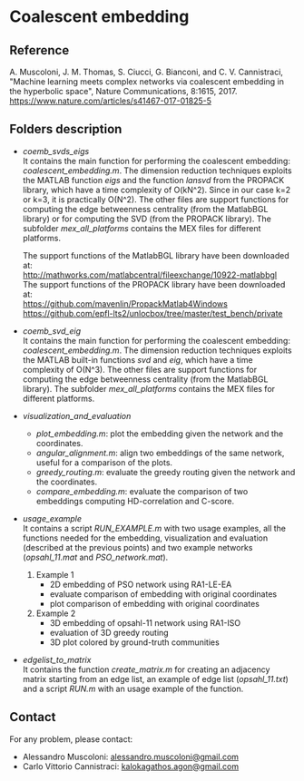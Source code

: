 # Coalescent embedding

## Reference

A. Muscoloni, J. M. Thomas, S. Ciucci, G. Bianconi, and C. V. Cannistraci, "Machine learning meets complex networks via coalescent embedding in the hyperbolic space", Nature Communications, 8:1615, 2017.
https://www.nature.com/articles/s41467-017-01825-5

## Folders description

* *coemb_svds_eigs*  
  It contains the main function for performing the coalescent embedding: *coalescent_embedding.m*.
  The dimension reduction techniques exploits the MATLAB function *eigs* and the function *lansvd* from the PROPACK library, which have a time complexity of O(kN^2). Since in our case k=2 or k=3, it is practically O(N^2).
  The other files are support functions for computing the edge betweenness centrality (from the MatlabBGL library) or for computing the SVD (from the PROPACK library).
  The subfolder *mex_all_platforms* contains the MEX files for different platforms.

  The support functions of the MatlabBGL library have been downloaded at:  
  http://mathworks.com/matlabcentral/fileexchange/10922-matlabbgl  
  The support functions of the PROPACK library have been downloaded at:  
  https://github.com/mavenlin/PropackMatlab4Windows  
  https://github.com/epfl-lts2/unlocbox/tree/master/test_bench/private

* *coemb_svd_eig*  
  It contains the main function for performing the coalescent embedding: *coalescent_embedding.m*.
  The dimension reduction techniques exploits the MATLAB built-in functions *svd* and *eig*, which have a time complexity of O(N^3).
  The other files are support functions for computing the edge betweenness centrality (from the MatlabBGL library).
  The subfolder *mex_all_platforms* contains the MEX files for different platforms.

* *visualization_and_evaluation*  
  - *plot_embedding.m*: plot the embedding given the network and the coordinates.
  - *angular_alignment.m*: align two embeddings of the same network, useful for a comparison of the plots.
  - *greedy_routing.m*: evaluate the greedy routing given the network and the coordinates.
  - *compare_embedding.m*: evaluate the comparison of two embeddings computing HD-correlation and C-score.

* *usage_example*  
  It contains a script *RUN_EXAMPLE.m* with two usage examples, all the functions needed for the embedding, visualization and evaluation (described at the previous points) and two example networks (*opsahl_11.mat* and *PSO_network.mat*).
  1. Example 1
     - 2D embedding of PSO network using RA1-LE-EA
     - evaluate comparison of embedding with original coordinates
     - plot comparison of embedding with original coordinates
  2. Example 2
     - 3D embedding of opsahl-11 network using RA1-ISO
     - evaluation of 3D greedy routing
     - 3D plot colored by ground-truth communities

* *edgelist_to_matrix*  
  It contains the function *create_matrix.m* for creating an adjacency matrix starting from an edge list, an example of edge list (*opsahl_11.txt*) and a script *RUN.m* with an usage example of the function.
	 
## Contact

For any problem, please contact:
* Alessandro Muscoloni: alessandro.muscoloni@gmail.com
* Carlo Vittorio Cannistraci: kalokagathos.agon@gmail.com